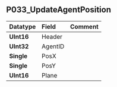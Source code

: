 ## P033\_UpdateAgentPosition ##
| **Datatype** | **Field** | **Comment** |
|:-------------|:----------|:------------|
| **UInt16**   | Header    |             |
| **UInt32**   | AgentID   |             |
| **Single**   | PosX      |             |
| **Single**   | PosY      |             |
| **UInt16**   | Plane     |             |